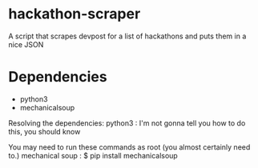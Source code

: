 # hackathon-scraper
A script that scrapes devpost for a list of hackathons and puts them in a nice JSON

# Dependencies
* python3
* mechanicalsoup

Resolving the dependencies:
python3 : I'm not gonna tell you how to do this, you should know

You may need to run these commands as root (you almost certainly need to.)
mechanical soup : $ pip install mechanicalsoup